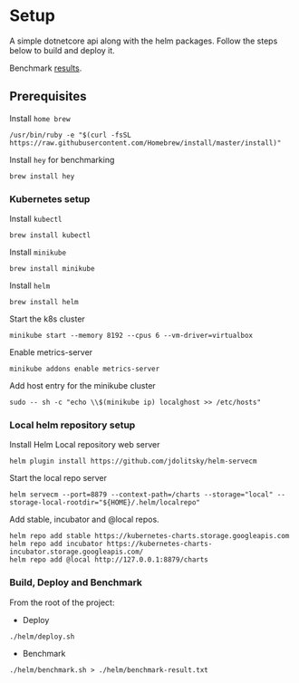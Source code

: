 # Setup

A simple dotnetcore api along with the helm packages. Follow the steps below to build and deploy it.  

Benchmark [results](./helm/benchmark-result.txt).

## Prerequisites

Install `home brew`  
```shell
/usr/bin/ruby -e "$(curl -fsSL https://raw.githubusercontent.com/Homebrew/install/master/install)"
```

Install `hey` for benchmarking
```shell
brew install hey
```

### Kubernetes setup

Install `kubectl`
```shell
brew install kubectl
```

Install `minikube` 
```shell
brew install minikube
```

Install `helm`
```shell
brew install helm
```

Start the k8s cluster
```shell
minikube start --memory 8192 --cpus 6 --vm-driver=virtualbox
```

Enable metrics-server
```shell
minikube addons enable metrics-server
```

Add host entry for the minikube cluster
```shell
sudo -- sh -c "echo \\$(minikube ip) localghost >> /etc/hosts"
```

### Local helm repository setup
Install Helm Local repository web server
```shell
helm plugin install https://github.com/jdolitsky/helm-servecm
```

Start the local repo server
```
helm servecm --port=8879 --context-path=/charts --storage="local" --storage-local-rootdir="${HOME}/.helm/localrepo"
```

Add stable, incubator and @local repos.
```shell
helm repo add stable https://kubernetes-charts.storage.googleapis.com
helm repo add incubator https://kubernetes-charts-incubator.storage.googleapis.com/
helm repo add @local http://127.0.0.1:8879/charts
```

### Build, Deploy and Benchmark

From the root of the project:

- Deploy
```shell
./helm/deploy.sh
```

- Benchmark
```shell
./helm/benchmark.sh > ./helm/benchmark-result.txt
```
